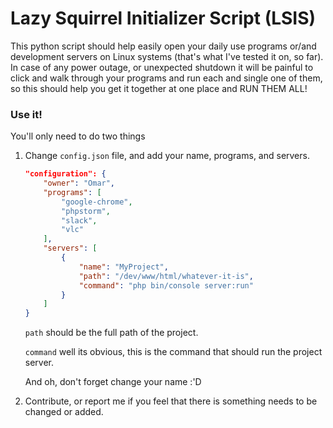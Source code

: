 # Lazy Squirrel Initializer Script (LSIS)

This python script should help easily open your daily use programs or/and development servers on Linux systems (that's what I've tested it on, so far). In case of any power outage, or unexpected shutdown it will be painful to click and walk through your programs and run each and single one of them, so this should help you get it together at one place and RUN THEM ALL!

### Use it!

You'll only need to do two things

1. Change `config.json` file, and add your name, programs, and servers.

   ```json
   "configuration": {
       "owner": "Omar",
       "programs": [
           "google-chrome",
           "phpstorm",
           "slack",
           "vlc"
       ],
       "servers": [
           {
               "name": "MyProject",
               "path": "/dev/www/html/whatever-it-is",
               "command": "php bin/console server:run"
           }
       ]
   } 
   ```

   `path` should be the full path of the project.

   `command` well its obvious, this is the command that should run the project server.

   And oh, don't forget change your name :'D

2. Contribute, or report me if you feel that there is something needs to be changed or added.



